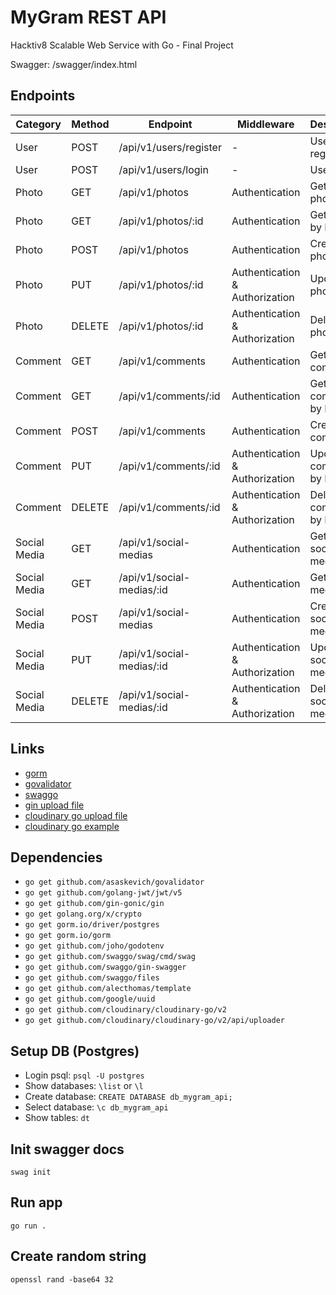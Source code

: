 # MyGram REST API

Hacktiv8 Scalable Web Service with Go - Final Project

Swagger: /swagger/index.html

## Endpoints

| Category     | Method | Endpoint                  | Middleware                     | Description               |
|--------------|--------|---------------------------|--------------------------------|---------------------------|
| User         | POST   | /api/v1/users/register    | -                              | User registration         |
| User         | POST   | /api/v1/users/login       | -                              | User login                |
| Photo        | GET    | /api/v1/photos            | Authentication                 | Get all photos            |
| Photo        | GET    | /api/v1/photos/:id        | Authentication                 | Get photo by ID           |
| Photo        | POST   | /api/v1/photos            | Authentication                 | Create new photo          |
| Photo        | PUT    | /api/v1/photos/:id        | Authentication & Authorization | Update photo by ID        |
| Photo        | DELETE | /api/v1/photos/:id        | Authentication & Authorization | Delete photo by ID        |
| Comment      | GET    | /api/v1/comments          | Authentication                 | Get all comments          |
| Comment      | GET    | /api/v1/comments/:id      | Authentication                 | Get comment by ID         |
| Comment      | POST   | /api/v1/comments          | Authentication                 | Create new comment        |
| Comment      | PUT    | /api/v1/comments/:id      | Authentication & Authorization | Update comment by ID      |
| Comment      | DELETE | /api/v1/comments/:id      | Authentication & Authorization | Delete comment by ID      |
| Social Media | GET    | /api/v1/social-medias     | Authentication                 | Get all social medias     |
| Social Media | GET    | /api/v1/social-medias/:id | Authentication                 | Get social media by ID    |
| Social Media | POST   | /api/v1/social-medias     | Authentication                 | Create new social media   |
| Social Media | PUT    | /api/v1/social-medias/:id | Authentication & Authorization | Update social media by ID |
| Social Media | DELETE | /api/v1/social-medias/:id | Authentication & Authorization | Delete social media by ID |

## Links

- [gorm](https://gorm.io/)
- [govalidator](https://github.com/asaskevich/govalidator)
- [swaggo](https://github.com/swaggo/swag)
- [gin upload file](https://gin-gonic.com/docs/examples/upload-file/single-file/)
- [cloudinary go upload file](https://cloudinary.com/documentation/go_image_and_video_upload)
- [cloudinary go example](https://cloudinary.com/documentation/go_integration#complete_sdk_example)

## Dependencies

- `go get github.com/asaskevich/govalidator`
- `go get github.com/golang-jwt/jwt/v5`
- `go get github.com/gin-gonic/gin`
- `go get golang.org/x/crypto`
- `go get gorm.io/driver/postgres`
- `go get gorm.io/gorm`
- `go get github.com/joho/godotenv`
- `go get github.com/swaggo/swag/cmd/swag`
- `go get github.com/swaggo/gin-swagger`
- `go get github.com/swaggo/files`
- `go get github.com/alecthomas/template`
- `go get github.com/google/uuid`
- `go get github.com/cloudinary/cloudinary-go/v2`
- `go get github.com/cloudinary/cloudinary-go/v2/api/uploader`

## Setup DB (Postgres)

- Login psql: `psql -U postgres`
- Show databases: `\list` or `\l`
- Create database: `CREATE DATABASE db_mygram_api;`
- Select database: `\c db_mygram_api`
- Show tables: `dt`

## Init swagger docs

`swag init`

## Run app

`go run .`

## Create random string

`openssl rand -base64 32`
